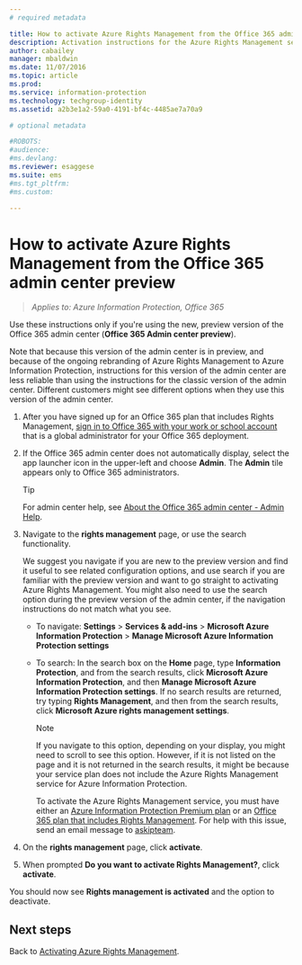 ```yaml
---
# required metadata

title: How to activate Azure Rights Management from the Office 365 admin center preview | Azure Information Protection
description: Activation instructions for the Azure Rights Management service when you have access to the new, preview version of the Office 365 admin center (Office 365 Admin center preview).
author: cabailey
manager: mbaldwin
ms.date: 11/07/2016
ms.topic: article
ms.prod:
ms.service: information-protection
ms.technology: techgroup-identity
ms.assetid: a2b3e1a2-59a0-4191-bf4c-4485ae7a70a9

# optional metadata

#ROBOTS:
#audience:
#ms.devlang:
ms.reviewer: esaggese
ms.suite: ems
#ms.tgt_pltfrm:
#ms.custom:

---
```


# How to activate Azure Rights Management from the Office 365 admin center preview

>*Applies to: Azure Information Protection, Office 365*


Use these instructions only if you're using the new, preview version of the Office 365 admin center (**Office 365 Admin center preview**).

Note that because this version of the admin center is in preview, and because of the ongoing rebranding of Azure Rights Management to Azure Information Protection, instructions for this version of the admin center are less reliable than using the instructions for the classic version of the admin center. Different customers might see different options when they use this version of the admin center.

1. After you have signed up for an Office 365 plan that includes Rights Management, [sign in to Office 365 with your work or school account](https://portal.office.com/) that is a global administrator for your Office 365 deployment.

2. If the Office 365 admin center does not automatically display, select the app launcher icon in the upper-left and choose **Admin**. The **Admin** tile appears only to Office 365 administrators.

    > [!TIP]
    > For admin center help, see [About the Office 365 admin center - Admin Help](https://support.office.com/article/About-the-Office-365-admin-center-Admin-Help-58537702-d421-4d02-8141-e128e3703547).

3. Navigate to the **rights management** page, or use the search functionality.

    We suggest you navigate if you are new to the preview version and find it useful to see related configuration options, and use search if you are familiar with the preview version and want to go straight to activating Azure Rights Management. You might also need to use the search option during the preview version of the admin center, if the navigation instructions do not match what you see.

    - To navigate: **Settings** > **Services & add-ins** > **Microsoft Azure Information Protection** > **Manage Microsoft Azure Information Protection settings**

    - To search: In the search box on the **Home** page, type **Information Protection**, and from the search results, click **Microsoft Azure Information Protection**, and then **Manage Microsoft Azure Information Protection settings**. If no search results are returned, try typing **Rights Management**, and then from the search results, click **Microsoft Azure rights management settings**.

        > [!NOTE]
        >If you navigate to this option, depending on your display, you might need to scroll to see this option. However, if it is not listed on the page and it is not returned in the search results, it might be because your service plan does not include the Azure Rights Management service for Azure Information Protection.
        >
        >To activate the Azure Rights Management service, you must have either an [Azure Information Protection Premium plan](https://www.microsoft.com/en-us/cloud-platform/azure-information-protection-pricing) or an [Office 365 plan that includes Rights Management](http://download.microsoft.com/download/E/C/F/ECF42E71-4EC0-48FF-AA00-577AC14D5B5C/Azure_Information_Protection_licensing_datasheet_EN-US.pdf). For help with this issue, send an email message to [askipteam](mailto:askipteam?subject=I%20cannot%20activate%20RMS).

4. On the **rights management** page, click **activate**.

5. When prompted **Do you want to activate Rights Management?**, click **activate**.

You should now see **Rights management is activated** and the option to deactivate.


## Next steps
Back to [Activating Azure Rights Management](activate-service.md).

